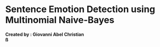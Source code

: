 <h1>Sentence Emotion Detection using Multinomial Naive-Bayes
    
<h4>Created by : Giovanni Abel Christian<br>ß